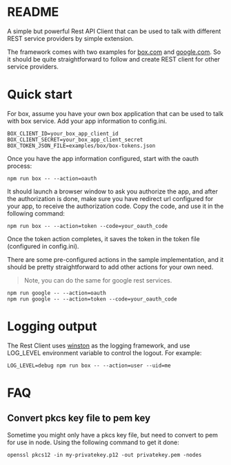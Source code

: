 # README

A simple but powerful Rest API Client that can be used to talk with different REST service providers by simple extension.

The framework comes with two examples for [box.com](https://www.box.com) and [google.com](https://www.google.com). So it should be quite straightforward to follow and create REST client for other service providers.


# Quick start

For box, assume you have your own box application that can be used to talk with box service. Add your app information to config.ini.

```
BOX_CLIENT_ID=your_box_app_client_id
BOX_CLIENT_SECRET=your_box_app_client_secret
BOX_TOKEN_JSON_FILE=examples/box/box-tokens.json
```

Once you have the app information configured, start with the oauth process:

```
npm run box -- --action=oauth
```

It should launch a browser window to ask you authorize the app, and after the authorization is done, make sure you have redirect url configured for your app, to receive the authorization code. Copy the code, and use it in the following command:

```
npm run box -- --action=token --code=your_oauth_code
```

Once the token action completes, it saves the token in the token file (configured in config.ini).

There are some pre-configured actions in the sample implementation, and it should be pretty straightforward to add other actions for your own need.

> Note, you can do the same for google rest services.

```
npm run google -- --action=oauth
npm run google -- --action=token --code=your_oauth_code
```

# Logging output

The Rest Client uses [winston](https://github.com/winstonjs/winston) as the logging framework, and use LOG_LEVEL environment variable to control the logout. For example:

```
LOG_LEVEL=debug npm run box -- --action=user --uid=me
```

# FAQ

## Convert pkcs key file to pem key

Sometime you might only have a pkcs key file, but need to convert to pem for use in node. Using the following command to get it done:

```
openssl pkcs12 -in my-privatekey.p12 -out privatekey.pem -nodes
```

